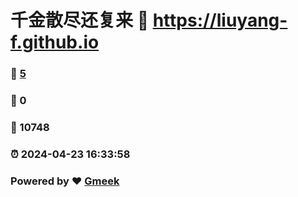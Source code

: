 # 千金散尽还复来 :link: https://liuyang-f.github.io 
### :page_facing_up: [5](https://liuyang-f.github.io/tag.html) 
### :speech_balloon: 0 
### :hibiscus: 10748 
### :alarm_clock: 2024-04-23 16:33:58 
### Powered by :heart: [Gmeek](https://github.com/Meekdai/Gmeek)
